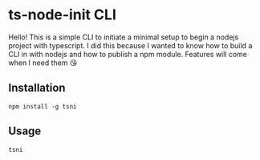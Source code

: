 # ts-node-init CLI

Hello! This is a simple CLI to initiate a minimal setup to begin a nodejs project with typescript. I did this because I wanted to know how to build a CLI in with nodejs and how to publish a npm module. Features will come when I need them 😘

## Installation

```
npm install -g tsni
```

## Usage

```
tsni
```
